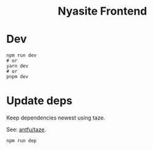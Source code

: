 <h1 align="center">Nyasite Frontend</h1>

# Dev
```shell
npm run dev
# or
yarn dev
# or
pnpm dev
```

# Update deps
Keep dependencies newest using taze.

See: [antfu/taze](https://github.com/antfu/taze).

```shell
npm run dep
```
